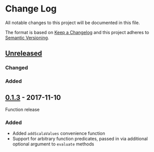 # Change Log

All notable changes to this project will be documented in this file.

The format is based on [Keep a Changelog](http://keepachangelog.com/)
and this project adheres to [Semantic Versioning](http://semver.org/).

## [Unreleased][]

[Unreleased]: https://github.com/atomist/tree-path-ts/compare/0.1.13...HEAD

### Changed


### Added


## [0.1.3][] - 2017-11-10

Function release

[0.1.3]: https://github.com/atomist/tree-path-ts/tree/0.1.3

### Added

-   Added `addScalaValues` convenience function
-   Support for arbitrary function predicates, passed in via additional optional argument to `evaluate` methods
